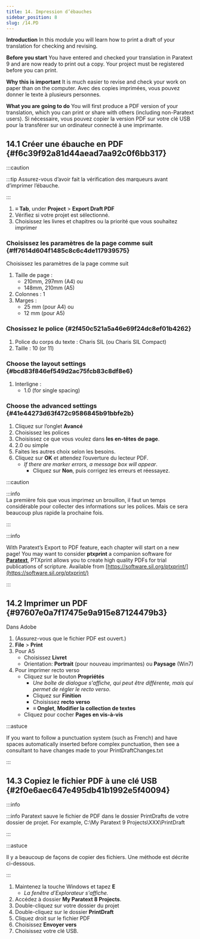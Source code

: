 ```yaml
---
title: 14. Impression d’ébauches
sidebar_position: 8
slug: /14.PD
---
```




**Introduction**  In this module you will learn how to print a draft of your translation for checking and revising.


**Before you start**  You have entered and checked your translation in Paratext 9 and are now ready to print out a copy. Your project must be registered before you can print.


**Why this is important**  It is much easier to revise and check your work on paper than on the computer. Avec des copies imprimées, vous pouvez donner le texte à plusieurs personnes.


**What you are going to do**  You will first produce a PDF version of your translation, which you can print or share with others (including non-Paratext users). Si nécessaire, vous pouvez copier la version PDF sur votre clé USB pour la transférer sur un ordinateur connecté à une imprimante.


## 14.1 Créer une ébauche en PDF {#f6c39f92a81d44aead7aa92c0f6bb317}


:::caution

:::tip Assurez-vous d’avoir fait la vérification des marqueurs avant d’imprimer l’ébauche.

:::



1. **≡ Tab**, under **Project** &gt; **Export Draft PDF**
1. Vérifiez si votre projet est sélectionné.
1. Choisissez les livres et chapitres ou la priorité que vous souhaitez imprimer

### Choisissez les paramètres de la page comme suit {#ff7614d604f1485c8c6c4de117939575}


Choisissez les paramètres de la page comme suit

1. Taille de page :
    - 210mm, 297mm (A4) ou
    - 148mm, 210mm (A5)
1. Colonnes : 1
1. Marges :
    - 25 mm (pour A4) ou
    - 12 mm (pour A5)

### Chosissez le police {#2f450c521a5a46e69f24dc8ef01b4262}

1. Police du corps du texte : Charis SIL (ou Charis SIL Compact)
1. Taille : 10 (or 11)

### Choose the layout settings {#bcd83f846ef549d2ac75fcb83c8df8e6}

1. Interligne :
    - 1.0 (for single spacing)

### Choose the advanced settings {#41e44273d63f472c9586845b91bbfe2b}

1. Cliquez sur l’onglet **Avancé**
1. Choisissez les polices
1. Choisissez ce que vous voulez dans **les en-têtes de page**.
1. 2.0 ou simple
1. Faites les autres choix selon les besoins.
1. Cliquez sur **OK** et attendez l’ouverture du lecteur PDF.
    - _If there are marker errors, a message box will appear_.
        - Cliquez sur **Non**, puis corrigez les erreurs et réessayez.

:::caution

:::info  
La première fois que vous imprimez un brouillon, il faut un temps considérable pour collecter des informations sur les polices. Mais ce sera beaucoup plus rapide la prochaine fois.

:::




:::info

With Paratext’s Export to PDF feature, each chapter will start on a new page! You may want to consider **ptxprint** a companion software for [**Paratext**](https://paratext.org/), PTXprint allows you to create high quality PDFs for trial publications of scripture. Available from [https://software.sil.org/ptxprint/](https://software.sil.org/ptxprint/)

:::




## 14.2 Imprimer un PDF {#97607e0a7f17475e9a915e87124479b3}


Dans Adobe

1. (Assurez-vous que le fichier PDF est ouvert.)
1. **File** &gt; **Print**
1. Pour A5
    - Choisissez **Livret**
    - Orientation: **Portrait** (pour nouveau imprimantes) ou **Paysage** (Win7)
1. Pour imprimer recto verso
    - Cliquez sur le bouton **Propriétés**
        - _Une boîte de dialogue s'affiche, qui peut être différente, mais qui permet de régler le recto verso_.
        - Cliquez sur **Finition**
        - Choisissez **recto verso**
        - **≡ Onglet**, **Modifier la collection de textes**  
    - Cliquez pour cocher **Pages en vis-à-vis**

:::astuce

If you want to follow a punctuation system (such as French) and have spaces automatically inserted before complex punctuation, then see a consultant to have changes made to your PrintDraftChanges.txt

:::




## 14.3 Copiez le fichier PDF à une clé USB {#2f0e6aec647e495db41b1992e5f40094}


:::info

:::info
Paratext sauve le fichier de PDF dans le dossier PrintDrafts de votre dossier de projet. For example, C:\My Paratext 9 Projects\XXX\PrintDraft

:::




:::astuce

Il y a beaucoup de façons de copier des fichiers. Une méthode est décrite ci-dessous.

:::



1. Maintenez la touche Windows et tapez **E**
    - _La fenêtre d'Explorateur s'affiche._
1. Accédez à dossier **My Paratext 8 Projects**.
1. Double-cliquez sur votre dossier du projet
1. Double-cliquez sur le dossier **PrintDraft**
1. Cliquez droit sur le fichier PDF
1. Choisissez **Envoyer vers**
1. Choisissez votre clé USB.
